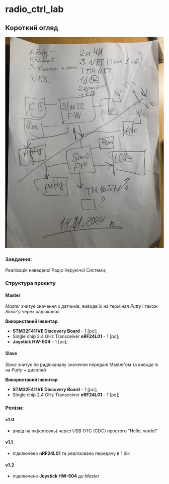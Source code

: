 # radio_ctrl_lab
## Короткий огляд
![task](task.jpg)  

### Завдання: 
Реалізація наведеної Радіо Керуючої Системи;

### Структура проєкту

#### Master  

*Master* зчитує значення з датчиків, виводе їх на термінал *Putty* і також *Slave'у* через радіоканал  

**Використаний Інвентар**:  
  - **STM32F411VE Discovery Board** - 1 [pc];
  - Single chip 2.4 GHz Transceiver **nRF24L01** - 1 [pc];  
  - **Joystick HW-504** - 1 [pc];

#### Slave  

*Slave* зчитує по радіоканалу значення передані Master'ом та виводе їх на *Putty* + дисплей

**Використаний Інвентар**:  
  - **STM32F411VE Discovery Board** - 1 [pc];
  - Single chip 2.4 GHz Transceiver **nRF24L01** - 1 [pc];  

### Релізи:

#### v1.0
  - вивід на пк(консоль) через USB OTG (CDC) простого "Hello, world!"
  
#### v1.1
  - підключено **nRF24L01** та реалізовано передачу в 1 бік
  
#### v1.2
  - підключено **Joystick HW-504** до *Master*
  

